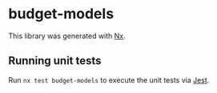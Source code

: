# budget-models

This library was generated with [Nx](https://nx.dev).

## Running unit tests

Run `nx test budget-models` to execute the unit tests via [Jest](https://jestjs.io).

